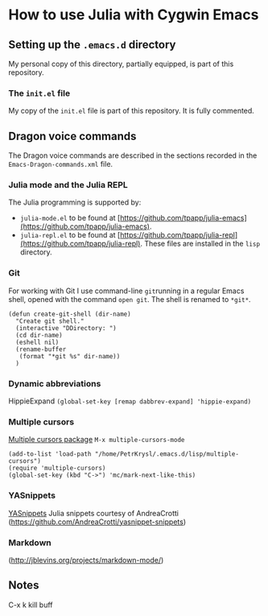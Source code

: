 # How to use Julia with Cygwin Emacs

## Setting up the `.emacs.d` directory

My personal copy of this directory, partially equipped, is part of this repository.

### The `init.el` file

My copy of the `init.el` file is part of this repository.
It is fully commented.

## Dragon voice commands

The Dragon voice commands are described in the sections recorded in the
`Emacs-Dragon-commands.xml` file.

### Julia mode and the Julia REPL

The Julia  programming is supported by:
- `julia-mode.el` to be found at [https://github.com/tpapp/julia-emacs](https://github.com/tpapp/julia-emacs).
- `julia-repl.el` to be found at [https://github.com/tpapp/julia-repl](https://github.com/tpapp/julia-repl).
These files are installed in the `lisp` directory.


### Git

For working with Git I use command-line `git`running in a regular
Emacs shell, opened with the command `open git`.  The shell is renamed
to `*git*`.

```
(defun create-git-shell (dir-name)
  "Create git shell."
  (interactive "DDirectory: ")
  (cd dir-name)
  (eshell nil)
  (rename-buffer
   (format "*git %s" dir-name))
  )
```


### Dynamic abbreviations

HippieExpand
`(global-set-key [remap dabbrev-expand] 'hippie-expand)`

### Multiple cursors

[Multiple cursors package](http://pragmaticemacs.com/emacs/multiple-cursors/)
`M-x multiple-cursors-mode`

```
(add-to-list 'load-path "/home/PetrKrysl/.emacs.d/lisp/multiple-cursors")
(require 'multiple-cursors)
(global-set-key (kbd "C->") 'mc/mark-next-like-this)
```

### YASnippets

[YASnippets](https://github.com/joaotavora/yasnippet)
Julia snippets courtesy of AndreaCrotti (https://github.com/AndreaCrotti/yasnippet-snippets)

### Markdown

(http://jblevins.org/projects/markdown-mode/)

## Notes

C-x k kill buff

